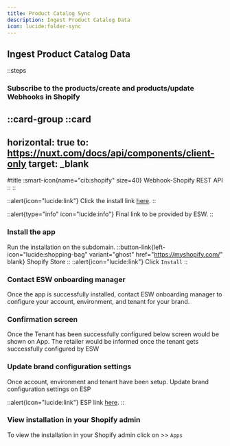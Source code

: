 ```yaml
---
title: Product Catalog Sync
description: Ingest Product Catalog Data
icon: lucide:folder-sync
---
```


## Ingest Product Catalog Data

::steps
### Subscribe to the products/create and products/update Webhooks in Shopify

::card-group
  ::card
  ---
  horizontal: true
  to: https://nuxt.com/docs/api/components/client-only
  target: _blank
  ---
  #title
  :smart-icon{name="cib:shopify" size=40}
  Webhook-Shopify REST API
  ::
::


::alert{icon="lucide:link"}
Click the install link <a href="https://apps.shopify.com/esw-card-payments" target="_blank" rel="noopener noreferrer">here</a>.
::

::alert{type="info" icon="lucide:info"}
  Final link to be provided by ESW.
::


### Install the app

Run the installation on the subdomain.
::button-link{left-icon="lucide:shopping-bag" variant="ghost" href="https://myshopify.com/" blank}
  Shopify Store
::
::alert{icon="lucide:link"}
Click `Install`
::

### Contact ESW onboarding manager

Once the app is successfully installed, contact ESW onboarding manager to 
configure your account, environment, and tenant for your brand. 

### Confirmation screen

Once the Tenant has been successfully configured below screen would be 
shown on App. The retailer would be informed once the tenant gets successfully 
configured by ESW

### Update brand configuration settings

Once account, environment and tenant have been setup. Update brand configuration 
settings on ESP

::alert{icon="lucide:link"}
ESP link <a href="https://esp.eshopworld.com/partnership/partnerships" target="_blank" rel="noopener noreferrer">here</a>.
::

### View installation in your Shopify admin

To view the installation in your Shopify admin click on >> `Apps`


           